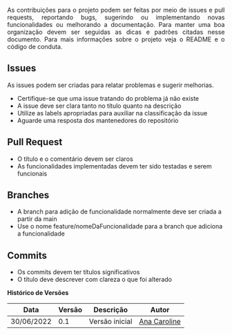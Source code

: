 <p style="text-align: justify" > As contribuições para o projeto podem ser feitas por meio de issues e pull requests, reportando bugs, sugerindo ou implementando novas funcionalidades ou melhorando a documentação. Para manter uma boa organização devem ser seguidas as dicas e padrões citadas nesse documento. Para mais informações sobre o projeto veja o README e o código de conduta. </p>

## Issues

<p style="text-align: justify" > As issues podem ser criadas para relatar problemas e sugerir melhorias. </p>

<ul>
    <li>Certifique-se que uma issue tratando do problema já não existe</li>
    <li>A issue deve ser clara tanto no título quanto na descrição</li>
    <li>Utilize as labels apropriadas para auxiliar na classificação da issue</li>
    <li>Aguarde uma resposta dos mantenedores do repositório</li>
</ul>

## Pull Request

<ul>
    <li>O título e o comentário devem ser claros</li>
    <li>As funcionalidades implementadas devem ter sido testadas e serem funcionais</li>
</ul>

## Branches

<ul>
    <li>A branch para adição de funcionalidade normalmente deve ser criada a partir da main</li>
    <li>Use o nome feature/nomeDaFuncionalidade para a branch que adiciona a funcionalidade</li>
</ul>

## Commits

<ul>
    <li>Os commits devem ter títulos significativos</li>
    <li>O título deve descrever com clareza o que foi alterado</li>
</ul>

**Histórico de Versões**

| Data       | Versão | Descrição      | Autor                                       |
| ---------- | ------ | -------------- | ------------------------------------------- |
| 30/06/2022 | 0.1    | Versão inicial | [Ana Caroline](https://github.com/anaaroch) |
